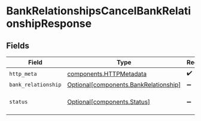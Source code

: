 # BankRelationshipsCancelBankRelationshipResponse


## Fields

| Field                                                                                | Type                                                                                 | Required                                                                             | Description                                                                          |
| ------------------------------------------------------------------------------------ | ------------------------------------------------------------------------------------ | ------------------------------------------------------------------------------------ | ------------------------------------------------------------------------------------ |
| `http_meta`                                                                          | [components.HTTPMetadata](../../models/components/httpmetadata.md)                   | :heavy_check_mark:                                                                   | N/A                                                                                  |
| `bank_relationship`                                                                  | [Optional[components.BankRelationship]](../../models/components/bankrelationship.md) | :heavy_minus_sign:                                                                   | OK                                                                                   |
| `status`                                                                             | [Optional[components.Status]](../../models/components/status.md)                     | :heavy_minus_sign:                                                                   | INVALID_ARGUMENT: The request has an invalid argument.                               |